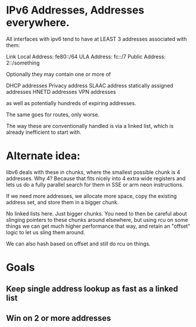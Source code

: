 # IPv6 Addresses, Addresses everywhere.

All interfaces with ipv6 tend to have at LEAST 3 addresses
associated with them:

Link Local Address: fe80::/64
ULA Address: fc::/7
Public Address: 2::/something

Optionally they may contain one or more of

DHCP addresses
Privacy address
SLAAC address
statically assigned addresses
HNETD addresses
VPN addresses

as well as potentially hundreds of expiring addresses.

The same goes for routes, only worse.

The way these are conventionally handled is via a linked list, which
is already inefficient to start with.

# Alternate idea:

libv6 deals with these in chunks, where the smallest possible chunk
is 4 addresses. Why 4? Because that fits nicely into 4 extra wide
registers and lets us do a fully parallel search for them in SSE or
arm neon instructions.

If we need more addresses, we allocate more space, copy the
existing address set, and store them in a bigger chunk.

No linked lists here. Just bigger chunks. You need to then be careful
about slinging pointers to these chunks around elsewhere, but using rcu
on some things we can get much higher performance that way, and retain
an "offset" logic to let us sling them around.

We can also hash based on offset and still do rcu on things.

# Goals

## Keep single address lookup as fast as a linked list
## Win on 2 or more addresses
